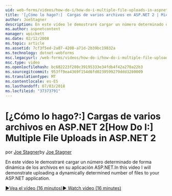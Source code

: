 ```yaml
---
uid: web-forms/videos/how-do-i/how-do-i-multiple-file-uploads-in-aspnet-2
title: '[¿Cómo lo hago?:]  Cargas de varios archivos en ASP.NET 2 | Microsoft Docs'
author: JoeStagner
description: En este vídeo le demostraré cargar un número determinado de forma dinámica de los archivos en su aplicación ASP.NET.
ms.author: aspnetcontent
manager: wpickett
ms.date: 02/12/2008
ms.topic: article
ms.assetid: 7cf3f5ed-2a87-4208-a71d-2b39bc19832a
ms.technology: dotnet-webforms
msc.legacyurl: /web-forms/videos/how-do-i/how-do-i-multiple-file-uploads-in-aspnet-2
msc.type: video
ms.openlocfilehash: bc682223f280c39195333e34fdb4f42a270a22b3
ms.sourcegitcommit: 953ff9ea4369f154d6fd0239599279ddd3280009
ms.translationtype: MT
ms.contentlocale: es-ES
ms.lasthandoff: 07/03/2018
ms.locfileid: "37373791"
---
```

<a name="how-do-i--multiple-file-uploads-in-aspnet-2"></a><span data-ttu-id="4a228-103">[¿Cómo lo hago?:]  Cargas de varios archivos en ASP.NET 2</span><span class="sxs-lookup"><span data-stu-id="4a228-103">[How Do I:]  Multiple File Uploads in ASP.NET 2</span></span>
====================
<span data-ttu-id="4a228-104">por [Joe Stagner](https://github.com/JoeStagner)</span><span class="sxs-lookup"><span data-stu-id="4a228-104">by [Joe Stagner](https://github.com/JoeStagner)</span></span>

<span data-ttu-id="4a228-105">En este vídeo le demostraré cargar un número determinado de forma dinámica de los archivos en su aplicación ASP.NET.</span><span class="sxs-lookup"><span data-stu-id="4a228-105">In this video I will demonstrate uploading a dynamically determined number of files to your ASP.NET application.</span></span>

[<span data-ttu-id="4a228-106">&#9654;Vea el vídeo (16 minutos)</span><span class="sxs-lookup"><span data-stu-id="4a228-106">&#9654; Watch video (16 minutes)</span></span>](https://channel9.msdn.com/Blogs/ASP-NET-Site-Videos/how-do-i-multiple-file-uploads-in-aspnet-2)
